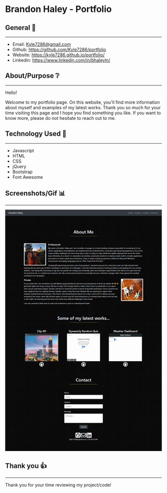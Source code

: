 # Brandon Haley - Portfolio

## General 📖
---
- Email:          Kyle7286@gmail.com
- Github:         https://github.com/Kyle7286/portfolio
- Website:        https://kyle7286.github.io/portfolio/
- Linkedin:       https://www.linkedin.com/in/bhaleyln/

## About/Purpose ❔
---

Hello!

Welcome to my portfolio page.
On this website, you'll find more information about myself and examples of my latest works.
Thank you so much for your time visiting this page and I hope you find something you like.
If you want to know more, please do not hesitate to reach out to me.

## Technology Used 📡
---
* Javascript
* HTML
* CSS
* jQuery
* Bootstrap
* Font Awesome

## Screenshots/Gif 📊
---
![Image](./images/fullpage_screenshot.png)

## Thank you 👍 
---
Thank you for your time reviewing my project/code!<br>




